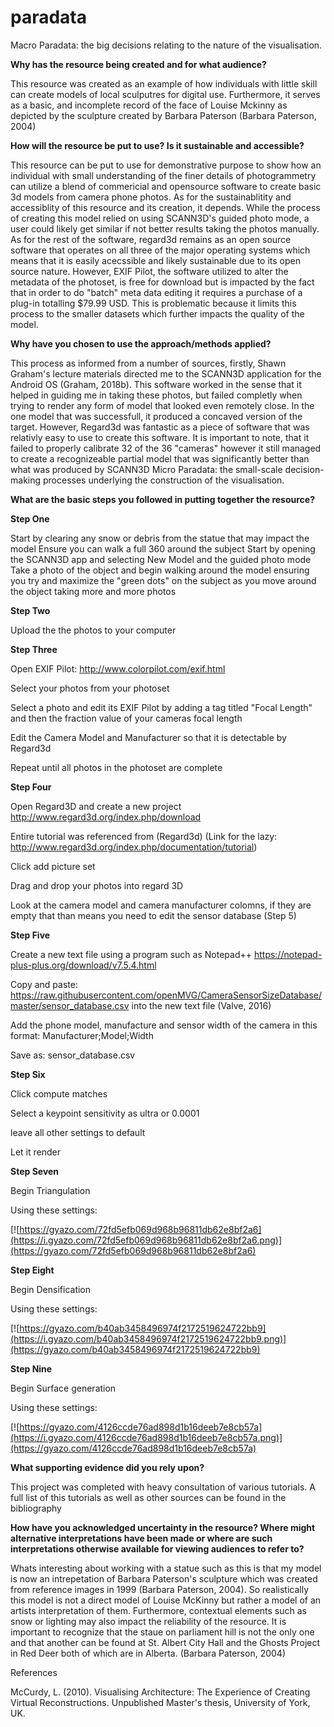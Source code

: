 # paradata
Macro Paradata: the big decisions relating to the nature of the visualisation.

**Why has the resource being created and for what audience?** 

This resource was created as an example of how individuals with little skill can create models of local sculputres for digital use. Furthermore, it serves as a basic, and incomplete record of the face of Louise Mckinny as depicted by the sculpture created by Barbara Paterson (Barbara Paterson, 2004)
    
**How will the resource be put to use? Is it sustainable and accessible?**
    
This resource can be put to use for demonstrative purpose to show how an individual with small understanding of the finer details of photogrammetry can utilize a blend of commericial and opensource software to create basic 3d models from camera phone photos. As for the sustainablitity and accessiblity of this resource and its creation, it depends. While the process of creating this model relied on using SCANN3D's guided photo mode, a user could likely get similar if not better results taking the photos manually. As for the rest of the software, regard3d remains as an open source software that operates on all three of the major operating systems which means that it is easily acecssible and likely sustainable due to its open source nature. However, EXIF Pilot, the software utilized to alter the metadata of the photoset, is free for download but is impacted by the fact that in order to do "batch" meta data editing it requires a purchase of a plug-in totalling $79.99 USD. This is problematic because it limits this process to the smaller datasets which further impacts the quality of the model.

**Why have you chosen to use the approach/methods applied?**
    
This process as informed from a number of sources, firstly, Shawn Graham's lecture materials directed me to the SCANN3D application for the Android OS (Graham, 2018b). This software worked in the sense that it helped in guiding me in taking these photos, but failed completly when trying to render any form of model that looked even remotely close. In the one model that was successfull, it produced a concaved version of the target. However, Regard3d was fantastic as a piece of software that was relativly easy to use to create this software. It is important to note, that it failed to properly calibrate 32 of the 36 "cameras" however it still managed to create a recognizeable partial model that was significantly better than what was produced by SCANN3D
Micro Paradata: the small-scale decision-making processes underlying the construction of the visualisation.

**What are the basic steps you followed in putting together the resource?**

**Step One**

Start by clearing any snow or debris from the statue that may impact the model
Ensure you can walk a full 360 around the subject
Start by opening the SCANN3D app and selecting New Model and the guided photo mode
Take a photo of the object and begin walking around the model ensuring you try and maximize the "green dots" on the subject as you move around the object taking more and more photos

**Step Two**

Upload the the photos to your computer

**Step Three**

Open EXIF Pilot: http://www.colorpilot.com/exif.html

Select your photos from your photoset

Select a photo and edit its EXIF Pilot by adding a tag titled "Focal Length" and then the fraction value of your cameras focal length

Edit the Camera Model and Manufacturer so that it is detectable by Regard3d

Repeat until all photos in the photoset are complete

**Step Four** 

Open Regard3D and create a new project http://www.regard3d.org/index.php/download

Entire tutorial was referenced from (Regard3d) (Link for the lazy: http://www.regard3d.org/index.php/documentation/tutorial) 

Click add picture set

Drag and drop your photos into regard 3D

Look at the camera model and camera manufacturer colomns, if they are empty that than means you need to edit the sensor database (Step 5)

**Step Five** 

Create a new text file using a program such as Notepad++ https://notepad-plus-plus.org/download/v7.5.4.html

Copy and paste: https://raw.githubusercontent.com/openMVG/CameraSensorSizeDatabase/master/sensor_database.csv into the new text file (Valve, 2016)

Add the phone model, manufacture and sensor width of the camera in this format: Manufacturer;Model;Width

Save as: sensor_database.csv

**Step Six** 

Click compute matches

Select a keypoint sensitivity as ultra or 0.0001

leave all other settings to default 

Let it render

**Step Seven**

Begin Triangulation

Using these settings:

[![https://gyazo.com/72fd5efb069d968b96811db62e8bf2a6](https://i.gyazo.com/72fd5efb069d968b96811db62e8bf2a6.png)](https://gyazo.com/72fd5efb069d968b96811db62e8bf2a6)

**Step Eight**

Begin Densification

Using these settings:

[![https://gyazo.com/b40ab3458496974f2172519624722bb9](https://i.gyazo.com/b40ab3458496974f2172519624722bb9.png)](https://gyazo.com/b40ab3458496974f2172519624722bb9)

**Step Nine** 

Begin Surface generation

Using these settings: 

[![https://gyazo.com/4126ccde76ad898d1b16deeb7e8cb57a](https://i.gyazo.com/4126ccde76ad898d1b16deeb7e8cb57a.png)](https://gyazo.com/4126ccde76ad898d1b16deeb7e8cb57a)

**What supporting evidence did you rely upon?**

This project was completed with heavy consultation of various tutorials. A full list of this tutorials as well as other sources can be found in the bibliography

**How have you acknowledged uncertainty in the resource? Where might alternative interpretations have been made or where are such interpretations otherwise available for viewing audiences to refer to?**

Whats interesting about working with a statue such as this is that my model is now an intrepetation of Barbara Paterson's sculpture which was created from reference images in 1999 (Barbara Paterson, 2004). So realistically this model is not a direct model of Louise McKinny but rather a model of an artists interpretation of them. Furthermore, contextual elements such as snow or lighting may also impact the reliability of the resource. It is important to recognize that the staue on parliament hill is not the only one and that another can be found at St. Albert City Hall and the Ghosts Project in Red Deer both of which are in Alberta. (Barbara Paterson, 2004)  

References

McCurdy, L. (2010). Visualising Architecture: The Experience of Creating Virtual Reconstructions. Unpublished Master's thesis, University of York, UK.


